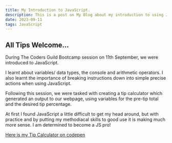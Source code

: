 ```yaml
---
title: My Introduction to JavaScript.
description: This is a post on My Blog about my introduction to using JavaScript.
date: 2023-09-11
tags: JavaScript
---
```


## All Tips Welcome...

During The Coders Guild Bootcamp session on 11th September, we were introduced to JavaScript. 

I learnt about variables/ data types, the console and arithmetic operators. I also learnt the importance of breaking instructions down into simple precise actions when using JavaScript.  

Following this session, we were tasked with creating a tip calculator which generated an output to our webpage, using variables for the pre-tip total and the desired tip percentage.

At first I found JavaScript a little difficult to get my head around, but with practice and by putting my methodiacal skills to good use it is making much more sense. I am determined to become a JS pro! 

<a href="https://codepen.io/rebecca-rose/pen/oNJoqbQ">Here is my Tip Calculator on codepen</a>
